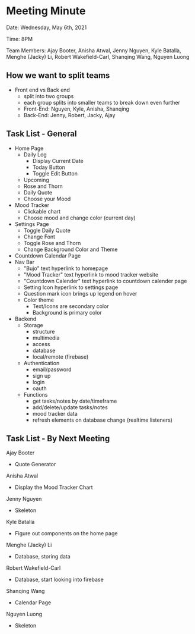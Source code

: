 # Meeting Minute
Date: Wednesday, May 6th, 2021

Time: 8PM

Team Members: Ajay Booter, Anisha Atwal, Jenny Nguyen, Kyle Batalla, Menghe (Jacky) Li, Robert Wakefield-Carl, Shanqing Wang, Nguyen Luong

## How we want to split teams
- Front end vs Back end
    - split into two groups
    - each group splits into smaller teams to break down even further
    - Front-End: Nguyen, Kyle, Anisha, Shanqing
    - Back-End: Jenny, Robert, Jacky, Ajay

## Task List - General
- Home Page
  - Daily Log
    - Display Current Date
    - Today Button
    - Toggle Edit Button
  - Upcoming
  - Rose and Thorn
  - Daily Quote
  - Choose your Mood
- Mood Tracker
  - Clickable chart
  - Choose mood and change color (current day)
- Settings Page
  - Toggle Daily Quote
  - Change Font
  - Toggle Rose and Thorn
  - Change Background Color and Theme
- Countdown Calendar Page
- Nav Bar
  - "Bujo" text hyperlink to homepage
  - "Mood Tracker" text hyperlink to mood tracker website
  - "Countdown Calender" text hyperlink to countdown calender page
  - Setting Icon hyperlink to settings page
  - Question mark icon brings up legend on hover
  - Color theme
      - Text/Icons are secondary color
      - Background is primary color
- Backend
  - Storage
    - structure
    - multimedia
    - access
    - database
    - local/remote (firebase)
  - Authentication
    - email/password
    - sign up
    - login
    - oauth
  - Functions
    - get tasks/notes by date/timeframe
    - add/delete/update tasks/notes
    - mood tracker data
    - refresh elements on database change (realtime listeners)


## Task List - By Next Meeting

Ajay Booter
- Quote Generator

Anisha Atwal
- Display the Mood Tracker Chart

Jenny Nguyen
- Skeleton

Kyle Batalla
- Figure out components on the home page

Menghe (Jacky) Li
- Database, storing data

Robert Wakefield-Carl
- Database, start looking into firebase

Shanqing Wang
- Calendar Page

Nguyen Luong
- Skeleton